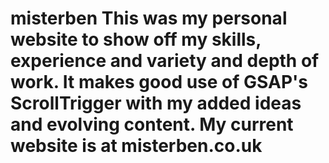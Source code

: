 # misterben This was my personal website to show off my skills, experience and variety and depth of work. It makes good use of GSAP's ScrollTrigger with my added ideas and evolving content. My current website is at misterben.co.uk
